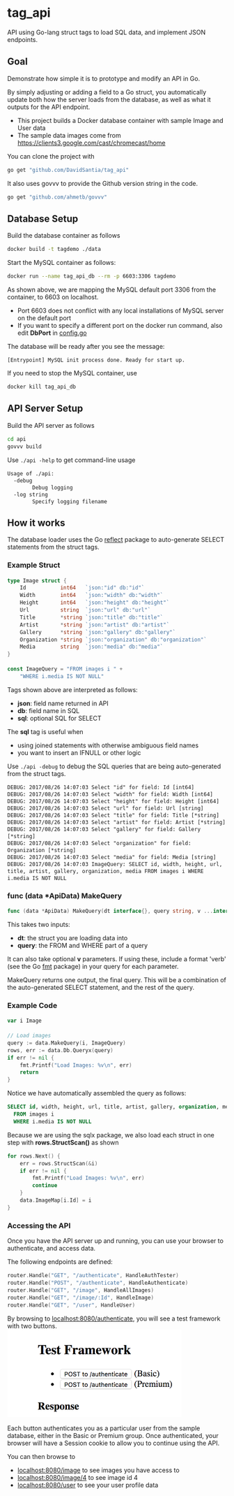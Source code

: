 # tag_api
API using Go-lang struct tags to load SQL data, and implement JSON endpoints.

## Goal

Demonstrate how simple it is to prototype and modify an API in Go.

By simply adjusting or adding a field to a Go struct, you automatically update both how the server loads from the database, as well as what it outputs for the API endpoint.

* This project builds a Docker database container with sample Image and User data
* The sample data images come from https://clients3.google.com/cast/chromecast/home

You can clone the project with
```sh
go get "github.com/DavidSantia/tag_api"
```

It also uses govvv to provide the Github version string in the code.
```sh
go get "github.com/ahmetb/govvv"
```

## Database Setup

Build the database container as follows
```sh
docker build -t tagdemo ./data
```

Start the MySQL container as follows:
```sh
docker run --name tag_api_db --rm -p 6603:3306 tagdemo
```
As shown above, we are mapping the MySQL default port 3306 from the container, to 6603 on localhost.

* Port 6603 does not conflict with any local installations of MySQL server on the default port
* If you want to specify a different port on the docker run command, also edit **DbPort** in [config.go](https://github.com/DavidSantia/tag_api/blob/master/config.go)

The database will be ready after you see the message:
```
[Entrypoint] MySQL init process done. Ready for start up.
```

If you need to stop the MySQL container, use
```sh
docker kill tag_api_db
```

## API Server Setup

Build the API server as follows
```sh
cd api
govvv build
```

Use `./api -help` to get command-line usage
```
Usage of ./api:
  -debug
    	Debug logging
  -log string
    	Specify logging filename
```

## How it works

The database loader uses the Go [reflect](https://golang.org/pkg/reflect) package to auto-generate SELECT statements from the struct tags.

### Example Struct
```go
type Image struct {
	Id           int64   `json:"id" db:"id"`
	Width        int64   `json:"width" db:"width"`
	Height       int64   `json:"height" db:"height"`
	Url          string  `json:"url" db:"url"`
	Title        *string `json:"title" db:"title"`
	Artist       *string `json:"artist" db:"artist"`
	Gallery      *string `json:"gallery" db:"gallery"`
	Organization *string `json:"organization" db:"organization"`
	Media        string  `json:"media" db:"media"`
}

const ImageQuery = "FROM images i " +
	"WHERE i.media IS NOT NULL"
```
Tags shown above are interpreted as follows:
* **json**: field name returned in API
* **db**: field name in SQL
* **sql**: optional SQL for SELECT

The **sql** tag is useful when
* using joined statements with otherwise ambiguous field names
* you want to insert an IFNULL or other logic

Use `./api -debug` to debug the SQL queries that are being auto-generated from the struct tags.
```
DEBUG: 2017/08/26 14:07:03 Select "id" for field: Id [int64]
DEBUG: 2017/08/26 14:07:03 Select "width" for field: Width [int64]
DEBUG: 2017/08/26 14:07:03 Select "height" for field: Height [int64]
DEBUG: 2017/08/26 14:07:03 Select "url" for field: Url [string]
DEBUG: 2017/08/26 14:07:03 Select "title" for field: Title [*string]
DEBUG: 2017/08/26 14:07:03 Select "artist" for field: Artist [*string]
DEBUG: 2017/08/26 14:07:03 Select "gallery" for field: Gallery [*string]
DEBUG: 2017/08/26 14:07:03 Select "organization" for field: Organization [*string]
DEBUG: 2017/08/26 14:07:03 Select "media" for field: Media [string]
DEBUG: 2017/08/26 14:07:03 ImageQuery: SELECT id, width, height, url, title, artist, gallery, organization, media FROM images i WHERE i.media IS NOT NULL
```

### func (data *ApiData) MakeQuery
```go
func (data *ApiData) MakeQuery(dt interface{}, query string, v ...interface{}) (finalq string)
```
This takes two inputs:
* **dt**: the struct you are loading data into
* **query**: the FROM and WHERE part of a query

It can also take optional **v** parameters.  If using these, include a format 'verb' (see the Go [fmt](https://golang.org/pkg/fmt/#hdr-Printing) package) in your query for each parameter.

MakeQuery returns one output, the final query. This will be a combination of the auto-generated SELECT statement, and the rest of the query.

### Example Code
```go
var i Image

// Load images
query := data.MakeQuery(i, ImageQuery)
rows, err := data.Db.Queryx(query)
if err != nil {
	fmt.Printf("Load Images: %v\n", err)
	return
}
```

Notice we have automatically assembled the query as follows:
```sql
SELECT id, width, height, url, title, artist, gallery, organization, media
  FROM images i
  WHERE i.media IS NOT NULL
```

Because we are using the sqlx package, we also load each struct in one step with **rows.StructScan()** as shown
```go
for rows.Next() {
	err = rows.StructScan(&i)
	if err != nil {
		fmt.Printf("Load Images: %v\n", err)
		continue
	}
	data.ImageMap[i.Id] = i
}
```
### Accessing the API
Once you have the API server up and running, you can use your browser to authenticate, and access data.

The following endpoints are defined:
```go
router.Handle("GET", "/authenticate", HandleAuthTester)
router.Handle("POST", "/authenticate", HandleAuthenticate)
router.Handle("GET", "/image", HandleAllImages)
router.Handle("GET", "/image/:Id", HandleImage)
router.Handle("GET", "/user", HandleUser)
```

By browsing to [localhost:8080/authenticate](http://localhost:8080/authenticate), you will see a test framework with two buttons.
![Figure 1: Architecture](https://raw.githubusercontent.com/DavidSantia/tag_api/master/README-2buttons.png)

Each button authenticates you as a particular user from the sample database, either in the Basic or Premium group. Once authenticated, your browser will have a Session cookie to allow you to continue using the API.

You can then browse to

* [localhost:8080/image](http://localhost:8080/image) to see images you have access to
* [localhost:8080/image/4](http://localhost:8080/image/4) to see image id 4
* [localhost:8080/user](http://localhost:8080/user) to see your user profile data
